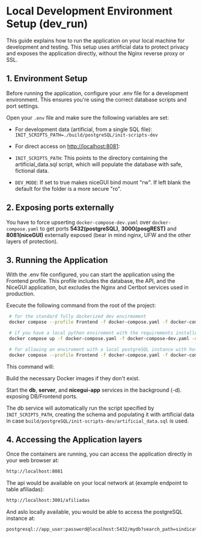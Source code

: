 # Local Development Environment Setup (dev_run)

This guide explains how to run the application on your local machine for development and testing. This setup uses artificial data to protect privacy and exposes the application directly, without the Nginx reverse proxy or SSL.

## 1. Environment Setup

Before running the application, configure your .env file for a development environment. This ensures you're using the correct database scripts and port settings.

Open your  `.env` file and make sure the following variables are set:

* For development data (artificial, from a single SQL file):
`INIT_SCRIPTS_PATH=./build/postgreSQL/init-scripts-dev`

* For direct access on <http://localhost:8081>:

* `INIT_SCRIPTS_PATH`: This points to the directory containing the artificial_data.sql script, which will populate the database with safe, fictional data.

* `DEV_MODE`: If set to true makes niceGUI bind mount "rw". If left blank the default for the folder is a more secure "ro".

## 2. Exposing ports externally

You have to force upserting `docker-compose-dev.yaml` over `docker-compose.yaml` to get ports **5432(postgreSQL)**, **3000(posgREST)** and **8081(niceGUI)** externally exposed (bear in mind nginx, UFW and the other layers of protection).

## 3. Running the Application

With the .env file configured, you can start the application using the Frontend profile. This profile includes the database, the API, and the NiceGUI application, but excludes the Nginx and Certbot services used in production.

Execute the following command from the root of the project:

```bash
 # for the standard fully dockerized dev envirmoment
 docker compose --profile Frontend -f docker-compose.yaml -f docker-compose-dev.yaml up -d

 # if you have a local python enviroment with the requirements installed you could run the frontend directly from source
 docker compose up -f docker-compose.yaml -f docker-compose-dev.yaml -d && python build/niceGUI/main.py

 # for allowing an enviroment with a local postgreSQL instance with hot reload and monitor logs
 docker compose --profile Frontend -f docker-compose.yaml -f docker-compose-dev.yaml  up  -d --renew-anon-volumes && docker logs --follow tenantsunion-db-1
```

This command will:

Build the necessary Docker images if they don't exist.

Start the **db**, **server**, and **nicegui-app** services in the background (-d). exposing DB/Frontend ports.

The db service will automatically run the script specified by  `INIT_SCRIPTS_PATH`, creating the schema and populating it with artificial data in case `build/postgreSQL/init-scripts-dev/artificial_data.sql` is used.

## 4. Accessing the Application layers

Once the containers are running, you can access the application directly in your web browser at:

```bash
http://localhost:8081
```

The api would be available on your local network at (example endpoint to table afiliadas):

```bash
http://localhost:3001/afiliadas
```

And aslo locally available, you would be able to access the postgreSQL instance at:

```bash
postgresql://app_user:password@localhost:5432/mydb?search_path=sindicato_inq
```